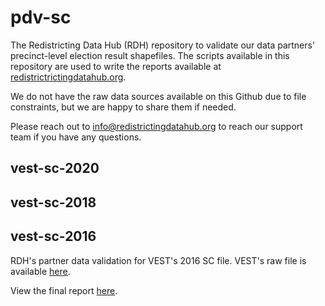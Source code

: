 # pdv-sc

The Redistricting Data Hub (RDH) repository to validate our data partners' precinct-level election result shapefiles. The scripts available in this repository are used to write the reports available at [redistrictrictingdatahub.org]([https://redistrictingdatahub.org/](https://redistrictingdatahub.org/)). 

We do not have the raw data sources available on this Github due to file constraints, but we are happy to share them if needed. 

Please reach out to info@redistrictingdatahub.org to reach our support team if you have any questions. 

## vest-sc-2020



## vest-sc-2018



## vest-sc-2016

RDH's partner data validation for VEST's 2016 SC file. VEST's raw file is available [here](https://dataverse.harvard.edu/file.xhtml?persistentId=doi:10.7910/DVN/NH5S2I/Y3OFQZ&version=66.0).

View the final report [here](https://redistrictingdatahub.org/dataset/vest-2016-south-carolina-precinct-and-election-results/).
